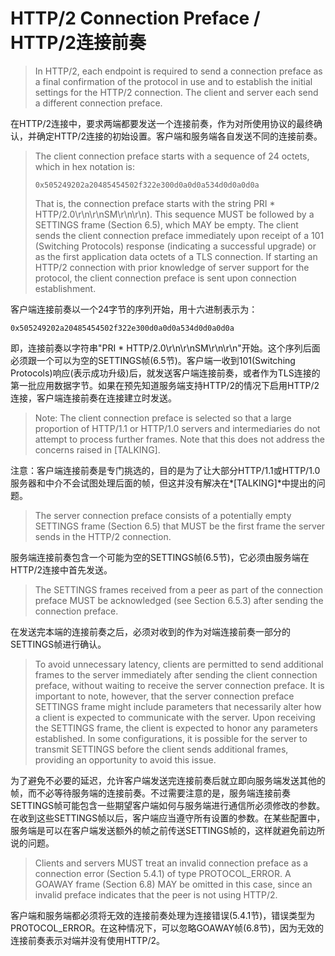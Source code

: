 # HTTP/2 Connection Preface / HTTP/2连接前奏
> In HTTP/2, each endpoint is required to send a connection preface as a final confirmation of the protocol in use and to establish the initial settings for the HTTP/2 connection. The client and server each send a different connection preface.

在HTTP/2连接中，要求两端都要发送一个连接前奏，作为对所使用协议的最终确认，并确定HTTP/2连接的初始设置。客户端和服务端各自发送不同的连接前奏。

> The client connection preface starts with a sequence of 24 octets, which in hex notation is:
> 
> ```
> 0x505249202a20485454502f322e300d0a0d0a534d0d0a0d0a
> ```
> That is, the connection preface starts with the string PRI * HTTP/2.0\r\n\r\nSM\r\n\r\n). This sequence MUST be followed by a SETTINGS frame (Section 6.5), which MAY be empty. The client sends the client connection preface immediately upon receipt of a 101 (Switching Protocols) response (indicating a successful upgrade) or as the first application data octets of a TLS connection. If starting an HTTP/2 connection with prior knowledge of server support for the protocol, the client connection preface is sent upon connection establishment.

客户端连接前奏以一个24字节的序列开始，用十六进制表示为：

```
0x505249202a20485454502f322e300d0a0d0a534d0d0a0d0a
```

即，连接前奏以字符串"PRI * HTTP/2.0\r\n\r\nSM\r\n\r\n"开始。这个序列后面必须跟一个可以为空的SETTINGS帧(6.5节)。客户端一收到101(Switching Protocols)响应(表示成功升级)后，就发送客户端连接前奏，或者作为TLS连接的第一批应用数据字节。如果在预先知道服务端支持HTTP/2的情况下启用HTTP/2连接，客户端连接前奏在连接建立时发送。

> Note: The client connection preface is selected so that a large proportion of HTTP/1.1 or HTTP/1.0 servers and intermediaries do not attempt to process further frames. Note that this does not address the concerns raised in [TALKING].

注意：客户端连接前奏是专门挑选的，目的是为了让大部分HTTP/1.1或HTTP/1.0服务器和中介不会试图处理后面的帧，但这并没有解决在*[TALKING]*中提出的问题。

> The server connection preface consists of a potentially empty SETTINGS frame (Section 6.5) that MUST be the first frame the server sends in the HTTP/2 connection.

服务端连接前奏包含一个可能为空的SETTINGS帧(6.5节)，它必须由服务端在HTTP/2连接中首先发送。

> The SETTINGS frames received from a peer as part of the connection preface MUST be acknowledged (see Section 6.5.3) after sending the connection preface.

在发送完本端的连接前奏之后，必须对收到的作为对端连接前奏一部分的SETTINGS帧进行确认。

> To avoid unnecessary latency, clients are permitted to send additional frames to the server immediately after sending the client connection preface, without waiting to receive the server connection preface. It is important to note, however, that the server connection preface SETTINGS frame might include parameters that necessarily alter how a client is expected to communicate with the server. Upon receiving the SETTINGS frame, the client is expected to honor any parameters established. In some configurations, it is possible for the server to transmit SETTINGS before the client sends additional frames, providing an opportunity to avoid this issue.

为了避免不必要的延迟，允许客户端发送完连接前奏后就立即向服务端发送其他的帧，而不必等待服务端的连接前奏。不过需要注意的是，服务端连接前奏SETTINGS帧可能包含一些期望客户端如何与服务端进行通信所必须修改的参数。在收到这些SETTINGS帧以后，客户端应当遵守所有设置的参数。在某些配置中，服务端是可以在客户端发送额外的帧之前传送SETTINGS帧的，这样就避免前边所说的问题。

> Clients and servers MUST treat an invalid connection preface as a connection error (Section 5.4.1) of type PROTOCOL_ERROR. A GOAWAY frame (Section 6.8) MAY be omitted in this case, since an invalid preface indicates that the peer is not using HTTP/2.

客户端和服务端都必须将无效的连接前奏处理为连接错误(5.4.1节)，错误类型为PROTOCOL_ERROR。在这种情况下，可以忽略GOAWAY帧(6.8节)，因为无效的连接前奏表示对端并没有使用HTTP/2。
